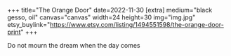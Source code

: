 +++
title="The Orange Door"
date=2022-11-30
[extra]
medium="black gesso, oil"
canvas="canvas"
width=24
height=30
img="img.jpg"
etsy_buylink="https://www.etsy.com/listing/1494551598/the-orange-door-print"
+++

Do not mourn the dream when the day comes
